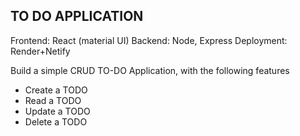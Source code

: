 ## TO DO APPLICATION

Frontend: React (material UI)
Backend: Node, Express
Deployment: Render+Netify

Build a simple CRUD TO-DO Application, with the following features

- Create a TODO
- Read a TODO
- Update a TODO
- Delete a TODO

